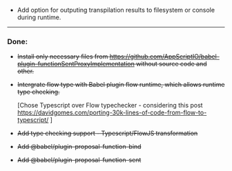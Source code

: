 - Add option for outputing transpilation results to filesystem or console during runtime.

___

### Done: 
- ~~Install only necessary files from https://github.com/AppScriptIO/babel-plugin-functionSentProxyImplementation without source code and other.~~
- ~~Intergrate flow type with Babel plugin flow runtime, which allows runtime type checking.~~
  
  [Chose Typescript over Flow typechecker - considering this post https://davidgomes.com/porting-30k-lines-of-code-from-flow-to-typescript/ ]
- ~~Add type checking support - Typescript/FlowJS transformation~~
- ~~Add @babel/plugin-proposal-function-bind~~
- ~~Add @babel/plugin-proposal-function-sent~~